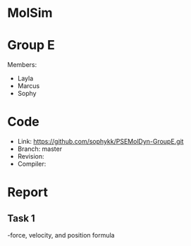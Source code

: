 MolSim
===
# Group E #
Members:
* Layla
* Marcus
* Sophy

# Code #
* Link:     https://github.com/sophykk/PSEMolDyn-GroupE.git
* Branch:   master
* Revision: 
* Compiler: 

# Report #
## Task 1 ##

-force, velocity, and position formula
